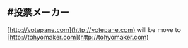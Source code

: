 #投票メーカー
----

[http://votepane.com](http://votepane.com)
will be move to [http://tohyomaker.com](http://tohyomaker.com)
